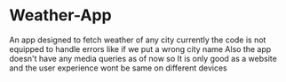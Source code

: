 # Weather-App
An app designed to fetch weather of any city 
currently the code is not equipped to handle errors like if we put a wrong city name
Also the app doesn't have any media queries as of now so It is only good as a website and the user experience wont be same on different devices
